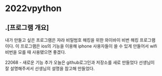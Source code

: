# 2022vpython
## .[프로그램 개요]
내가 만들고 싶은 프로그램은 쟈랴 비밀범호 해킹을 위한 와이바이 비번 해킹 프로그램이다. 이 프로그램은 ios의 기능을 이용해 iphone 사용자들이 쓸 수 있게 만들어서 wifi 비번을 모를 때 사용됐으면 좋겠다.

22068 - 새로운 기능 추가
오늘은 github로그인과 저장소를 새로 만들었다
선생님이 잘 설명해주셔서 선생님의 설명을 참고해 만들었다.
